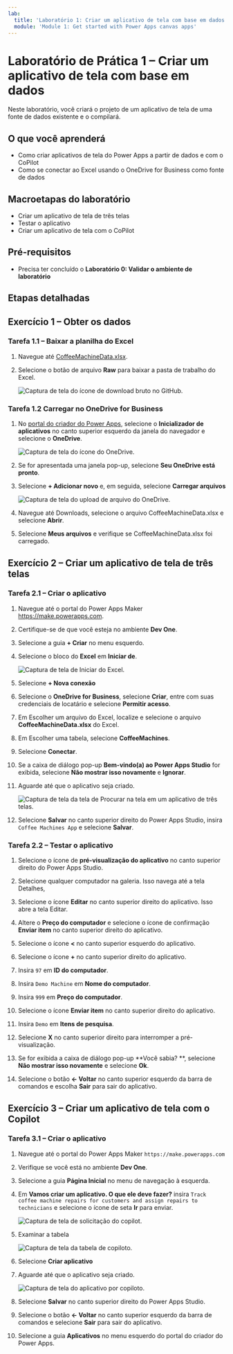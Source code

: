 ```yaml
---
lab:
  title: 'Laboratório 1: Criar um aplicativo de tela com base em dados'
  module: 'Module 1: Get started with Power Apps canvas apps'
---
```


# Laboratório de Prática 1 – Criar um aplicativo de tela com base em dados

Neste laboratório, você criará o projeto de um aplicativo de tela de uma fonte de dados existente e o compilará.

## O que você aprenderá

- Como criar aplicativos de tela do Power Apps a partir de dados e com o CoPilot
- Como se conectar ao Excel usando o OneDrive for Business como fonte de dados

## Macroetapas do laboratório

- Criar um aplicativo de tela de três telas
- Testar o aplicativo
- Criar um aplicativo de tela com o CoPilot
  
## Pré-requisitos

- Precisa ter concluído o **Laboratório 0: Validar o ambiente de laboratório**

## Etapas detalhadas

## Exercício 1 – Obter os dados

### Tarefa 1.1 – Baixar a planilha do Excel

1. Navegue até [CoffeeMachineData.xlsx](https://github.com/MicrosoftDocs/mslearn-developer-tools-power-platform/blob/master/power-apps/coffee-machine-data/CoffeeMachineData.xlsx).

1. Selecione o botão de arquivo **Raw** para baixar a pasta de trabalho do Excel.

    ![Captura de tela do ícone de download bruto no GitHub.](../media/raw-download.png)

### Tarefa 1.2 Carregar no OneDrive for Business

1. No [portal do criador do Power Apps](https://make.powerapps.com), selecione o **Inicializador de aplicativos** no canto superior esquerdo da janela do navegador e selecione o **OneDrive**.

    ![Captura de tela do ícone do OneDrive.](../media/select-onedrive.png)

1. Se for apresentada uma janela pop-up, selecione **Seu OneDrive está pronto**.

1. Selecione **+ Adicionar novo** e, em seguida, selecione **Carregar arquivos**

    ![Captura de tela do upload de arquivo do OneDrive.](../media/select-onedrive-upload.png)

1. Navegue até Downloads, selecione o arquivo CoffeeMachineData.xlsx e selecione **Abrir**.

1. Selecione **Meus arquivos** e verifique se CoffeeMachineData.xlsx foi carregado.


## Exercício 2 – Criar um aplicativo de tela de três telas

### Tarefa 2.1 – Criar o aplicativo

1. Navegue até o portal do Power Apps Maker <https://make.powerapps.com>.

1. Certifique-se de que você esteja no ambiente **Dev One**.

1. Selecione a guia **+ Criar** no menu esquerdo.

1. Selecione o bloco do **Excel** em **Iniciar de**.

    ![Captura de tela de Iniciar do Excel.](../media/start-from-excel.png)

1. Selecione **+ Nova conexão**

1. Selecione o **OneDrive for Business**, selecione **Criar**, entre com suas credenciais de locatário e selecione **Permitir acesso**.

1. Em Escolher um arquivo do Excel, localize e selecione o arquivo **CoffeeMachineData.xlsx** do Excel.

1. Em Escolher uma tabela, selecione **CoffeeMachines**.

1. Selecione **Conectar**.

1. Se a caixa de diálogo pop-up **Bem-vindo(a) ao Power Apps Studio** for exibida, selecione **Não mostrar isso novamente** e **Ignorar**.

1. Aguarde até que o aplicativo seja criado.

    ![Captura de tela da tela de Procurar na tela em um aplicativo de três telas.](../media/three-screen-app-browse-screen.png)

1. Selecione **Salvar** no canto superior direito do Power Apps Studio, insira `Coffee Machines App` e selecione **Salvar**.


### Tarefa 2.2 – Testar o aplicativo

1. Selecione o ícone de **pré-visualização do aplicativo** no canto superior direito do Power Apps Studio.

1. Selecione qualquer computador na galeria. Isso navega até a tela Detalhes,

1. Selecione o ícone **Editar** no canto superior direito do aplicativo. Isso abre a tela Editar.

1. Altere o **Preço do computador** e selecione o ícone de confirmação **Enviar item** no canto superior direito do aplicativo.

1. Selecione o ícone **<** no canto superior esquerdo do aplicativo.

1. Selecione o ícone **+** no canto superior direito do aplicativo.

1. Insira `97` em **ID do computador**.

1. Insira `Demo Machine` em **Nome do computador**.

1. Insira `999` em **Preço do computador**.

1. Selecione o ícone **Enviar item** no canto superior direito do aplicativo.

1. Insira `Demo` em **Itens de pesquisa**.

1. Selecione **X** no canto superior direito para interromper a pré-visualização.

1. Se for exibida a caixa de diálogo pop-up **Você sabia? **, selecione **Não mostrar isso novamente** e selecione **Ok**.

1. Selecione o botão **<- Voltar** no canto superior esquerdo da barra de comandos e escolha **Sair** para sair do aplicativo.


## Exercício 3 – Criar um aplicativo de tela com o Copilot

### Tarefa 3.1 – Criar o aplicativo

1. Navegue até o portal do Power Apps Maker `https://make.powerapps.com`

1. Verifique se você está no ambiente **Dev One**.

1. Selecione a guia **Página Inicial** no menu de navegação à esquerda.

1. Em **Vamos criar um aplicativo. O que ele deve fazer?** insira `Track coffee machine repairs for customers and assign repairs to technicians` e selecione o ícone de seta **Ir** para enviar.

    ![Captura de tela de solicitação do copilot.](../media/copilot-prompt.png)

1. Examinar a tabela

    ![Captura de tela da tabela de copiloto.](../media/copilot-table.png)

1. Selecione **Criar aplicativo**

1. Aguarde até que o aplicativo seja criado.

    ![Captura de tela do aplicativo por copiloto.](../media/copilot-app.png)

1. Selecione **Salvar** no canto superior direito do Power Apps Studio.

1. Selecione o botão **<- Voltar** no canto superior esquerdo da barra de comandos e selecione **Sair** para sair do aplicativo.

1. Selecione a guia **Aplicativos** no menu esquerdo do portal do criador do Power Apps.
